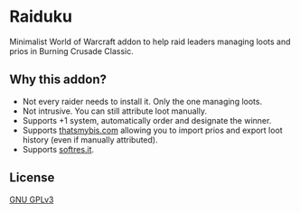 # Raiduku

Minimalist World of Warcraft addon to help raid leaders managing loots and prios in Burning Crusade Classic.

## Why this addon?

- Not every raider needs to install it. Only the one managing loots.
- Not intrusive. You can still attribute loot manually.
- Supports +1 system, automatically order and designate the winner.
- Supports [thatsmybis.com](https://thatsmybis.com) allowing you to import prios and export loot history (even if manually attributed).
- Supports [softres.it](https://softres.it).

## License

[GNU GPLv3](LICENSE)